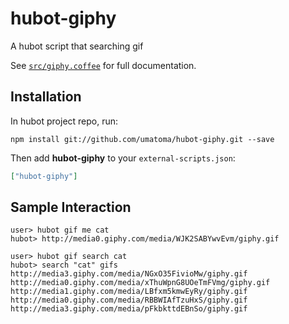 # hubot-giphy

A hubot script that searching gif

See [`src/giphy.coffee`](src/giphy.coffee) for full documentation.

## Installation

In hubot project repo, run:

`npm install git://github.com/umatoma/hubot-giphy.git --save`

Then add **hubot-giphy** to your `external-scripts.json`:

```json
["hubot-giphy"]
```

## Sample Interaction

```
user> hubot gif me cat
hubot> http://media0.giphy.com/media/WJK2SABYwvEvm/giphy.gif

user> hubot gif search cat
hubot> search "cat" gifs
http://media3.giphy.com/media/NGxO35FivioMw/giphy.gif
http://media0.giphy.com/media/xThuWpnG8UOeTmFVmg/giphy.gif
http://media1.giphy.com/media/LBfxm5kmwEyRy/giphy.gif
http://media0.giphy.com/media/RBBWIAfTzuHxS/giphy.gif
http://media3.giphy.com/media/pFkbkttdEBnSo/giphy.gif
```